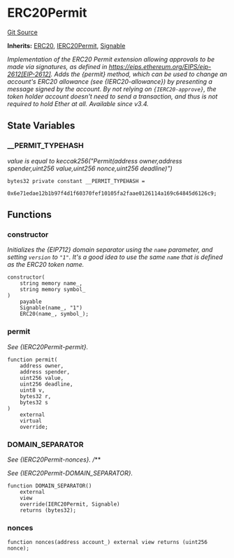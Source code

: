 # ERC20Permit
[Git Source](https://github.com/ContractLabs/foundry-bountykinds-contract/blob/67e6855d3beabdf242cc0b51d9e53b087a5235b9/src/oz-custom/oz/token/ERC20/extensions/ERC20Permit.sol)

**Inherits:**
[ERC20](/src/oz-custom/oz/token/ERC20/ERC20.sol/abstract.ERC20.md), [IERC20Permit](/src/oz-custom/oz/token/ERC20/extensions/IERC20Permit.sol/interface.IERC20Permit.md), [Signable](/src/oz-custom/internal/Signable.sol/abstract.Signable.md)

*Implementation of the ERC20 Permit extension allowing approvals to be
made via signatures, as defined in
https://eips.ethereum.org/EIPS/eip-2612[EIP-2612].
Adds the {permit} method, which can be used to change an account's ERC20
allowance (see {IERC20-allowance}) by
presenting a message signed by the account. By not relying on
`{IERC20-approve}`, the token holder account doesn't
need to send a transaction, and thus is not required to hold Ether at all.
_Available since v3.4._*


## State Variables
### __PERMIT_TYPEHASH
*value is equal to keccak256("Permit(address owner,address
spender,uint256 value,uint256 nonce,uint256
deadline)")*


```solidity
bytes32 private constant __PERMIT_TYPEHASH =
    0x6e71edae12b1b97f4d1f60370fef10105fa2faae0126114a169c64845d6126c9;
```


## Functions
### constructor

*Initializes the {EIP712} domain separator using the `name`
parameter, and setting `version` to `"1"`.
It's a good idea to use the same `name` that is defined as the ERC20
token name.*


```solidity
constructor(
    string memory name_,
    string memory symbol_
)
    payable
    Signable(name_, "1")
    ERC20(name_, symbol_);
```

### permit

*See {IERC20Permit-permit}.*


```solidity
function permit(
    address owner,
    address spender,
    uint256 value,
    uint256 deadline,
    uint8 v,
    bytes32 r,
    bytes32 s
)
    external
    virtual
    override;
```

### DOMAIN_SEPARATOR

*See {IERC20Permit-nonces}.
/***

*See {IERC20Permit-DOMAIN_SEPARATOR}.*


```solidity
function DOMAIN_SEPARATOR()
    external
    view
    override(IERC20Permit, Signable)
    returns (bytes32);
```

### nonces


```solidity
function nonces(address account_) external view returns (uint256 nonce);
```

